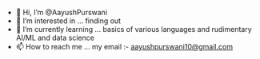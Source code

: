 - 👋 Hi, I’m @AayushPurswani
- 👀 I’m interested in ... finding out
- 🌱 I’m currently learning ... basics of various languages and rudimentary AI/ML and data science
- 📫 How to reach me ... my email :- aayushpurswani10@gmail.com

<!---
AayushPurswani/AayushPurswani is a ✨ special ✨ repository because its `README.md` (this file) appears on your GitHub profile.
You can click the Preview link to take a look at your changes.
--->
